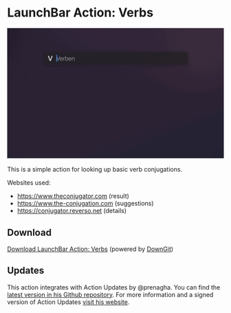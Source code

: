 # LaunchBar Action: Verbs

<img src="verbs.gif" width="600"/> 

This is a simple action for looking up basic verb conjugations. 

Websites used:
- https://www.theconjugator.com (result)
- https://www.the-conjugation.com (suggestions)
- https://conjugator.reverso.net (details)

## Download

[Download LaunchBar Action: Verbs](https://minhaskamal.github.io/DownGit/#/home?url=https://github.com/Ptujec/LaunchBar/tree/master/Verbs-Action) (powered by [DownGit](https://github.com/MinhasKamal/DownGit))

## Updates

This action integrates with Action Updates by @prenagha. You can find the [latest version in his Github repository](https://github.com/prenagha/launchbar). For more information and a signed version of Action Updates [visit his website](https://renaghan.com/launchbar/action-updates/).